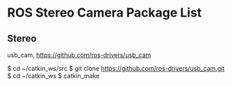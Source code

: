 # ROS Stereo Camera Package List

## Stereo 

usb_cam, https://github.com/ros-drivers/usb_cam

$ cd ~/catkin_ws/src
$ git clone https://github.com/ros-drivers/usb_cam.git
$ cd ~/catkin_ws
$ catkin_make

